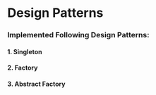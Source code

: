 # Design Patterns

### Implemented Following Design Patterns:
#### 1. Singleton
#### 2. Factory
#### 3. Abstract Factory